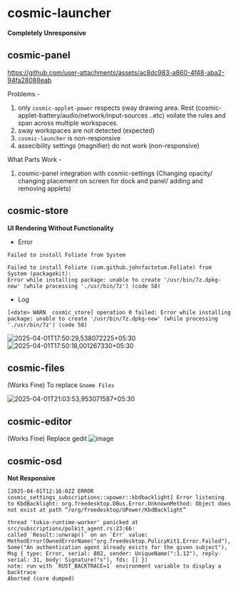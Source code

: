 # cosmic-launcher

**Completely Unresponsive**

## cosmic-panel

https://github.com/user-attachments/assets/ac8dc983-a860-4f48-aba2-94fa28088eab

Problems - 
1. only `cosmic-applet-power` respects sway drawing area. Rest (cosmic-applet-battery/audio/network/input-sources ..etc) voilate the rules and span across multiple workspaces.
2. sway workspaces are not detected (expected)
3. `cosmic-launcher` is non-responsive
4. assecibility settings (magnifier) do not work (non-responsive)

What Parts Work - 
1. cosmic-panel integration with cosmic-settings (Changing opacity/ changing placement on screen for dock and panel/ adding and removing applets)


## cosmic-store
**UI Rendering Without Functionality**

- Error
```
Failed to install Foliate from System

Failed to install Foliate (com.github.johnfactotum.Foliate) from 
System (packagekit):
Error while installing package: unable to create '/usr/bin/7z.dpkg-
new' (while processing './usr/bin/7z') (code 58)

```

- Log

```
[<date> WARN  cosmic_store] operation 0 failed: Error while installing package: unable to create '/usr/bin/7z.dpkg-new' (while processing './usr/bin/7z') (code 58)

```
![2025-04-01T17:50:29,538072225+05:30](https://github.com/user-attachments/assets/3f9a0de2-2c54-411d-af81-c18b53938ca0)
![2025-04-01T17:50:18,001267330+05:30](https://github.com/user-attachments/assets/31c45649-22a7-4e06-b860-1345f47e0a24)


## cosmic-files 
(Works Fine)
To replace `Gnome Files`

![2025-04-01T21:03:53,953071587+05:30](https://github.com/user-attachments/assets/f152ac19-731f-422d-bbd1-6609193dea4a)


## cosmic-editor 
(Works Fine)
Replace gedit
![image](https://github.com/user-attachments/assets/5a93bed5-6b17-403c-8cf2-ba18e427b195)

## cosmic-osd

**Not Responsive**

```
[2025-04-01T12:16:02Z ERROR cosmic_settings_subscriptions::upower::kbdbacklight] Error listening to KbdBacklight: org.freedesktop.DBus.Error.UnknownMethod: Object does not exist at path “/org/freedesktop/UPower/KbdBacklight”

thread 'tokio-runtime-worker' panicked at src/subscriptions/polkit_agent.rs:23:66:
called `Result::unwrap()` on an `Err` value: MethodError(OwnedErrorName("org.freedesktop.PolicyKit1.Error.Failed"), Some("An authentication agent already exists for the given subject"), Msg { type: Error, serial: 802, sender: UniqueName(":1.12"), reply-serial: 31, body: Signature("s"), fds: [] })
note: run with `RUST_BACKTRACE=1` environment variable to display a backtrace
Aborted (core dumped)

```

